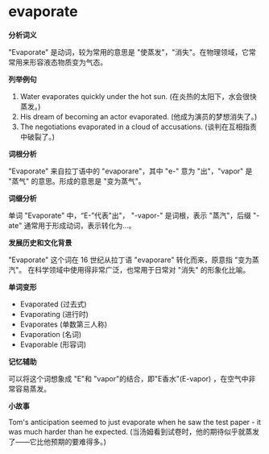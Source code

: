 # evaporate

**分析词义**

  

"Evaporate" 是动词，较为常用的意思是 "使蒸发"，"消失"。在物理领域，它常常用来形容液态物质变为气态。

  

**列举例句**

  

1.  Water evaporates quickly under the hot sun. (在炎热的太阳下，水会很快蒸发。)
2.  His dream of becoming an actor evaporated. (他成为演员的梦想消失了。)
3.  The negotiations evaporated in a cloud of accusations. (谈判在互相指责中破裂了。)

  

**词根分析**

  

"Evaporate" 来自拉丁语中的 "evaporare"，其中 "e-" 意为 "出"，"vapor" 是 "蒸气" 的意思。形成的意思是 "变为蒸气"。

  

**词缀分析**

  

单词 "Evaporate" 中，“E-”代表"出"， "-vapor-" 是词根，表示 "蒸汽"，后缀 "-ate" 通常用于形成动词，表示转化为...。

  

**发展历史和文化背景**

  

"Evaporate" 这个词在 16 世纪从拉丁语 "evaporare" 转化而来，原意指 "变为蒸汽"。 在科学领域中使用得非常广泛，也常用于日常对 "消失" 的形象化比喻。

  

**单词变形**

  

*   Evaporated (过去式)
*   Evaporating (进行时)
*   Evaporates (单数第三人称)
*   Evaporation (名词)
*   Evaporable (形容词)

  

**记忆辅助**

  

可以将这个词想象成 "E"和 "vapor"的结合，即"E香水"(E-vapor) ，在空气中非常容易蒸发。

  

**小故事**

  

Tom's anticipation seemed to just evaporate when he saw the test paper - it was much harder than he expected. (当汤姆看到试卷时，他的期待似乎就蒸发了——它比他预期的要难得多。)
